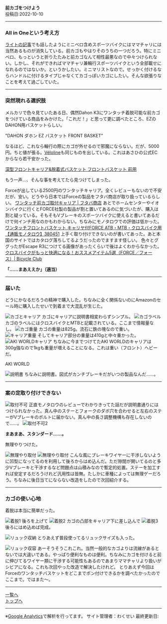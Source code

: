 

**前カゴをつけよう**  
投稿日:2022-10-10

---

### All in Oneという考え方

[ライトの記事](4.html)でも話したようにミニベロ含めスポーツバイクにはママチャリには当然あるものが消失している。前カゴもやはりそのうちの一つだろう。特にミニベロ、もっというと折りたたみと前カゴなんて相性最悪なので中々つけられない。しかし、それができればママチャリ兼輪行スポーツバイクという全部載せになれるのではないか。というかしたい。ミニマリストなので。せっかく付けるならハンドルに付けるタイプじゃなくてカゴっぽいカゴにしたい。そんな欲張りなことを考えて過ごしていた。

---

### 突然現れる選択肢

メルカリで色々見ていたある日、偶然Dahon K3にワンタッチ着脱可能な前カゴをつけている商品をみかけた。「これだ！」と思って更に調べたところ、EZのDAHON用バスケットらしい。

"DAHON ダホン EZ バスケット FRONT BASKET"

なるほど、これなら輪行の際にカゴが外せるので邪魔にならない。だが、5000円。ちと値が張る。[Véloline](https://www.gic-bike.com/product/veloline/carrier-basket_d/)も同じものを出している。これはあさひの公式ECからなら若干安かった。

[深型フロントキャリア&脱着式バスケット フロントバスケット 前用](https://ec.cb-asahi.co.jp/catalog/products/2F82BB71AB94489F97A097BB098B17D5)

もう一声…、そんな事を考えてたら見つけてしまった。

Forceが出している2500円のワンタッチキャリア。全くレビューもないので不安だが、安い。どうやら日本ではForceの製品をフタバ商店が取り扱っているらしい。
[ワンタッチ前カゴ取付キャリア | フタバ商店](https://e-ftb.co.jp/item/3983/)
あとでホームセンターやイオンバイクに行くとFORCE社製の製品が割と置いてあるのに気づいたが、購入は割と疑っている。そもそもVブレーキのスポーツバイクに使えると書いてあるだけで何インチ用なのかもわからない。ちなみにモノタロウでの評価は低かった。
[ワンタッチフロントバスケット キャリヤ付FORCE ATB・MTB・クロスバイク用 【通販モノタロウ】380451](https://www.monotaro.com/g/05253007/)
上手く取り付けできないのが書いてあった。あと本国のサイトではカタログ落ちしてるようだったのでますます怪しい。
色々とググったがEscape R3につけてる画像があったくらいで後はよくわからなかった。
[クロスバイクがもっと快適になる！おススメアイテム5選（FORCE／フォース）| Bicycle Club](https://funq.jp/bicycle-club/article/710320/)

**「……まあええか」（適当）**

---

### 届いた

どうにかなるだろうの精神で購入した。ちなみに全く関係ないのにAmazonのセール時に購入したせいで到着まで大混乱が生じた。

<img alt="カゴとキャリア" src="/bike/md/P8/images7/20220928_215146.jpg">
カゴにキャリアに説明書相変わらずシンプル。

<img alt="カゴラベル" src="/bike/md/P8/images7/20220928_220032.jpg">
カゴのラベルにはクロスバイクとMTBと記載されている。ここまで情報量なし。

<img alt="カゴ重量" src="/bike/md/P8/images7/20220928_220229.jpg">
カゴの重量は825g。流石に鉄の塊なので重い。

<img alt="キャリア重量" src="/bike/md/P8/images7/20220928_220122.jpg">
そしてキャリア部分の重量は410gと中々重かった。

<img alt="AKI WORLDキャリア" src="/bike/md/P8/images7/20220928_215836.jpg">
ちなみに今までつけてたAKI WORLDのキャリアは300g強なので1kgも重量が増えることになる。これは重い（フロント）ヘビーだ。

AKI WORLD

<img alt="説明書" src="/bike/md/P8/images7/20220928_220304.jpg">
ちなみに説明書。図式がカンチブレーキだがいつの製品なんだ……。

---

### 案の定取り付けできない

<img alt="取付不可" src="/bike/md/P8/images7/20220928_220653.jpg">
正直モノタロウのレビューでわかりきってた話だが説明書通りにはつけられなかった。真ん中のステーとフォークのダボ穴を合わせると左右のステーがVブレーキのボルトに届かない。真ん中の長さ調整機構も存在しないので……。

<img alt="取付不可2" src="/bike/md/P8/images7/20220928_220653.jpg">

**まあまあ、スタンダード……。**

無理やりつけた。

<img alt="無理やり取付" src="/bike/md/P8/images7/20220928_224508.jpg">
<img alt="無理やり取付" src="/bike/md/P8/images7/20220928_224511.jpg">
こんな風にブレーキワイヤーに干渉しないように凹型になってるのを利用して後ろからはめ込んだ。ただ隙間が開いてるのと多少Vブレーキと干渉するなど問題点は山積みなので暫定的処置。ステーを加工すれば安定するだろうけれど汎用性は皆無。たしかに車種によっては無理ゲーだろう。ちなみに後日当てにならない改造をしたので次回紹介する。

---

### カゴの使い心地

着脱は本当に簡単だった。

<img alt="着脱1" src="/bike/md/P8/images7/20220928_224602.jpg">
後ろを上げて

<img alt="着脱2" src="/bike/md/P8/images7/20220928_224618.jpg">
カゴの凸部をキャリア下に差し込んで

<img alt="着脱3" src="/bike/md/P8/images7/20220928_224624.jpg">
後ろにはめ込めば完成。

![リュック収納](/bike/md/P8/images7/20220928_230126.jpg)
とりあえず普段使ってるリュックサイズも入った。

<img alt="リュック収容" src="/bike/md/P8/images7/20220928_225825.jpg">
あーそうそうこれこれ。当然一般的なカゴよりは流線があるとないでは大違いである。やっぱり便利なものは便利。ちなみにカゴを付けると前に伸びてるワイヤー類に干渉する可能性もあるのであまりママチャリより扱いがシビアになる。これも次回やった改造で解決したけれど。
とりあえず今回はForceのワンタッチバスケットをどこまでポン付けできるかを調べたかったのでここまで。ではまた～。

---

[一覧へ](./Link.md)  
[トップへ](/)

---

※[Google Analytics](https://wahoij.github.io/GAPolicy.html)で解析を行ってます。
サイト管理者：わくせい 
最終更新日:<time id="modify"></time>
